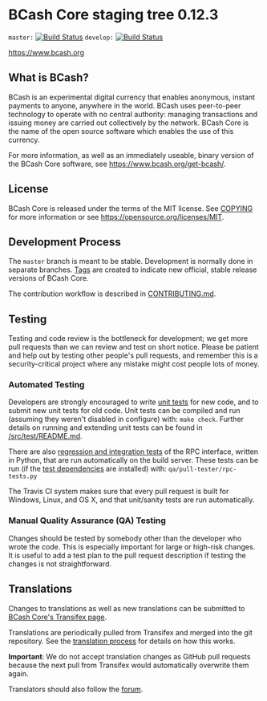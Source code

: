 BCash Core staging tree 0.12.3
===============================

`master:` [![Build Status](https://travis-ci.org/bcashpay/bcash.svg?branch=master)](https://travis-ci.org/bcashpay/bcash) `develop:` [![Build Status](https://travis-ci.org/bcashpay/bcash.svg?branch=develop)](https://travis-ci.org/bcashpay/bcash/branches)

https://www.bcash.org


What is BCash?
----------------

BCash is an experimental digital currency that enables anonymous, instant
payments to anyone, anywhere in the world. BCash uses peer-to-peer technology
to operate with no central authority: managing transactions and issuing money
are carried out collectively by the network. BCash Core is the name of the open
source software which enables the use of this currency.

For more information, as well as an immediately useable, binary version of
the BCash Core software, see https://www.bcash.org/get-bcash/.


License
-------

BCash Core is released under the terms of the MIT license. See [COPYING](COPYING) for more
information or see https://opensource.org/licenses/MIT.

Development Process
-------------------

The `master` branch is meant to be stable. Development is normally done in separate branches.
[Tags](https://github.com/bcashpay/bcash/tags) are created to indicate new official,
stable release versions of BCash Core.

The contribution workflow is described in [CONTRIBUTING.md](CONTRIBUTING.md).

Testing
-------

Testing and code review is the bottleneck for development; we get more pull
requests than we can review and test on short notice. Please be patient and help out by testing
other people's pull requests, and remember this is a security-critical project where any mistake might cost people
lots of money.

### Automated Testing

Developers are strongly encouraged to write [unit tests](src/test/README.md) for new code, and to
submit new unit tests for old code. Unit tests can be compiled and run
(assuming they weren't disabled in configure) with: `make check`. Further details on running
and extending unit tests can be found in [/src/test/README.md](/src/test/README.md).

There are also [regression and integration tests](/qa) of the RPC interface, written
in Python, that are run automatically on the build server.
These tests can be run (if the [test dependencies](/qa) are installed) with: `qa/pull-tester/rpc-tests.py`

The Travis CI system makes sure that every pull request is built for Windows, Linux, and OS X, and that unit/sanity tests are run automatically.

### Manual Quality Assurance (QA) Testing

Changes should be tested by somebody other than the developer who wrote the
code. This is especially important for large or high-risk changes. It is useful
to add a test plan to the pull request description if testing the changes is
not straightforward.

Translations
------------

Changes to translations as well as new translations can be submitted to
[BCash Core's Transifex page](https://www.transifex.com/projects/p/bcash/).

Translations are periodically pulled from Transifex and merged into the git repository. See the
[translation process](doc/translation_process.md) for details on how this works.

**Important**: We do not accept translation changes as GitHub pull requests because the next
pull from Transifex would automatically overwrite them again.

Translators should also follow the [forum](https://www.bcash.org/forum/topic/bcash-worldwide-collaboration.88/).
